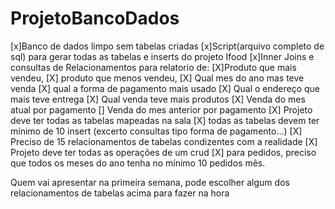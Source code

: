 # ProjetoBancoDados

[x]Banco de dados limpo sem tabelas criadas
[x]Script(arquivo completo de sql) para gerar todas as tabelas e inserts do projeto Ifood
[x]Inner Joins e consultas de Relacionamentos para relatorio de: 
            [X]Produto que mais vendeu,
            [X] produto que menos vendeu,
            [X] Qual mes do ano mas teve venda
            [X] qual a forma de pagamento mais usado
            [X] Qual o endereço que mais teve entrega
            [X] Qual venda teve mais produtos
            [X] Venda do mes atual por pagamento
            [] Venda do mes anterior por pagamento
[X] Projeto deve ter todas as tabelas mapeadas na sala
[X] todas as tabelas devem ter mínimo de 10 insert (excerto consultas tipo forma de pagamento...)
[X] Preciso de 15 relacionamentos de tabelas condizentes com a realidade
[X] Projeto deve ter todas as operações de um crud
[X] para pedidos, preciso que todos os meses do ano tenha no mínimo 10 pedidos mês.

Quem vai apresentar na primeira semana, pode escolher algum dos relacionamentos de tabelas acima para fazer na hora
